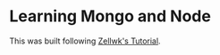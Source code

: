 # Learning Mongo and Node

This was built following [Zellwk's Tutorial](https://zellwk.com/blog/crud-express-mongodb/).
